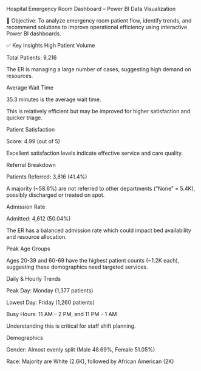 Hospital Emergency Room Dashboard – Power BI Data Visualization

📌 Objective:
To analyze emergency room patient flow, identify trends, and recommend solutions to improve operational efficiency using interactive Power BI dashboards.

✅ Key Insights
High Patient Volume

Total Patients: 9,216

The ER is managing a large number of cases, suggesting high demand on resources.

Average Wait Time

35.3 minutes is the average wait time.

This is relatively efficient but may be improved for higher satisfaction and quicker triage.

Patient Satisfaction

Score: 4.99 (out of 5)

Excellent satisfaction levels indicate effective service and care quality.

Referral Breakdown

Patients Referred: 3,816 (41.4%)

A majority (~58.6%) are not referred to other departments (“None” = 5.4K), possibly discharged or treated on spot.

Admission Rate

Admitted: 4,612 (50.04%)

The ER has a balanced admission rate which could impact bed availability and resource allocation.

Peak Age Groups

Ages 20-39 and 60-69 have the highest patient counts (~1.2K each), suggesting these demographics need targeted services.

Daily & Hourly Trends

Peak Day: Monday (1,377 patients)

Lowest Day: Friday (1,260 patients)

Busy Hours: 11 AM – 2 PM, and 11 PM – 1 AM

Understanding this is critical for staff shift planning.

Demographics

Gender: Almost evenly split (Male 48.69%, Female 51.05%)

Race: Majority are White (2.6K), followed by African American (2K)
